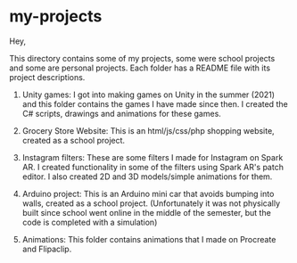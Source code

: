 # my-projects

Hey,

This directory contains some of my projects, some were school projects and some are personal projects. 
Each folder has a README file with its project descriptions.

1) Unity games: I got into making games on Unity in the summer (2021) and this folder contains the games I have made since then. I created the C# scripts, drawings and animations for these games.

2) Grocery Store Website: This is an html/js/css/php shopping website, created as a school project.

3) Instagram filters: These are some filters I made for Instagram on Spark AR. I created functionality in some of the filters using Spark AR's patch editor. I also created 2D and 3D models/simple animations for them.

4) Arduino project: This is an Arduino mini car that avoids bumping into walls, created as a school project. (Unfortunately it was not physically built since school went online in the middle of the semester, but the code is completed with a simulation)

5) Animations: This folder contains animations that I made on Procreate and Flipaclip.
